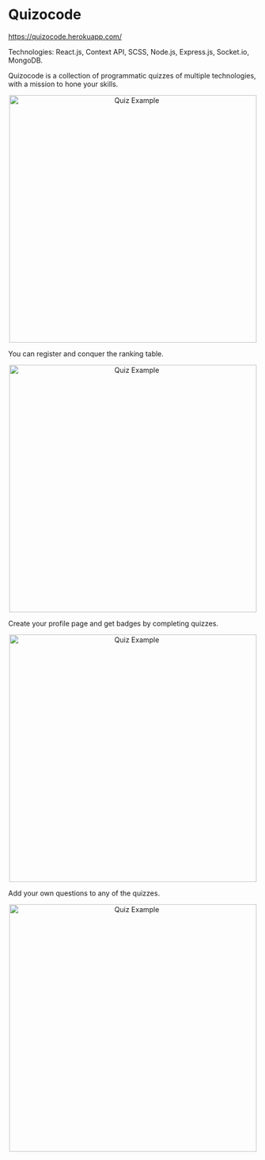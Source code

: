 # Quizocode
https://quizocode.herokuapp.com/

Technologies: React.js, Context API, SCSS, Node.js, Express.js, Socket.io, MongoDB.  

Quizocode is a collection of programmatic quizzes of multiple technologies, with a mission to hone your skills.

<p align="center">
  <img src="http://i.epvpimg.com/bf7daab.png" width="500" title="Quiz Example">
</p>

You can register and conquer the ranking table.  

<p align="center">
  <img src="http://i.epvpimg.com/UyXYaab.png" width="500" title="Quiz Example">
</p>

Create your profile page and get badges by completing quizzes.  

<p align="center">
  <img src="http://i.epvpimg.com/iTmpdab.png" width="500" title="Quiz Example">
</p>

Add your own questions to any of the quizzes.  

<p align="center">
  <img src="http://i.epvpimg.com/Sptofab.png" width="500" title="Quiz Example">
</p>
